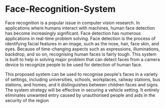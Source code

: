 # Face-Recognition-System

Face recognition is a popular issue in computer vision research. In applications 
where humans interact with machines, human face detection has become increasingly 
significant. Face detection has numerous applications in real-time problem solving. 
Face detection is the process of identifying facial features in an image, such as the 
nose, hair, face skin, and eyes. Because of time-changing aspects such as expressions, 
illuminations, backdrop, and so on, recognising human faces is fairly tough. This 
system is built to help in solving major problem that can detect faces from a camera 
device to recognize people to be used for detection of human face.

This proposed system can be used to recognise people's faces in a variety of 
settings, including universities, schools, workplaces, railway stations, bus stations, and 
homes, and it distinguishes between children faces and signs. The system strategy will 
be effective in securing a vehicle setting. It entirely eliminates unwanted entry caused 
by unauthorised people and aids in the security of the region
